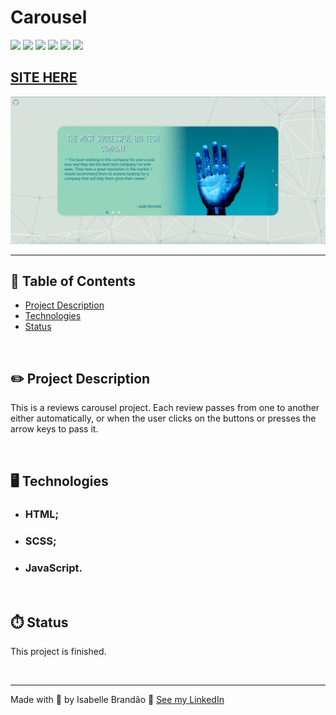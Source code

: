 # Carousel
![](https://img.shields.io/github/forks/isabdch/carousel?color=%2394d2bd&style=for-the-badge)
![](https://img.shields.io/github/languages/count/isabdch/carousel?color=%2394d2bd&style=for-the-badge)
![](https://img.shields.io/github/repo-size/isabdch/carousel?color=%2394d2bd&style=for-the-badge)
![](https://img.shields.io/github/issues/isabdch/carousel?color=%2394d2bd&style=for-the-badge)
![](https://img.shields.io/github/stars/isabdch/carousel?color=%2394d2bd&style=for-the-badge)
![](https://img.shields.io/github/license/isabdch/carousel?color=%2394d2bd&style=for-the-badge)


## [SITE HERE](https://isabdch.github.io/carousel/)

![](/media/gif-readme.gif)

---

## 📖 Table of Contents

- [Project Description](#project-description)
- [Technologies](#technologies)
- [Status](#status)

<br />

## ✏️ Project Description

This is a reviews carousel project. Each review passes from one to another either automatically, or when the user clicks on the buttons or presses the arrow keys to pass it.

<br />

## 🖥️ Technologies

- ### HTML;

- ### SCSS;

- ### JavaScript.

<br />

## ⏱️ Status

This project is finished.

<br />

---

Made with 💜 by Isabelle Brandão 👋 [See my LinkedIn](https://www.linkedin.com/in/isabelle-brand%C3%A3o-5645551a8/)

